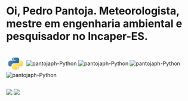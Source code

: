 # Oi, Pedro Pantoja. Meteorologista, mestre em engenharia ambiental e pesquisador no Incaper-ES.
<div style="display: inline_block"><br>
   <img align="center" alt="pantojaph-Python" height="40" width="50" src="https://raw.githubusercontent.com/devicons/devicon/master/icons/python/python-original.svg">  
   <img align="center" alt="pantojaph-Python" height="40" width="50" src="https://cdn.jsdelivr.net/gh/devicons/devicon@latest/icons/matplotlib/matplotlib-original.svg"/>         
   <img align="center" alt="pantojaph-Python" height="60" width="70" src="https://cdn.jsdelivr.net/gh/devicons/devicon@latest/icons/numpy/numpy-original-wordmark.svg"/>
   <img align="center" alt="pantojaph-Python" height="60" width="70" src="https://cdn.jsdelivr.net/gh/devicons/devicon@latest/icons/pandas/pandas-original-wordmark.svg"/>
  <img align="center" alt="pantojaph-Python" height="60" width="70" src="https://cdn.jsdelivr.net/gh/devicons/devicon@latest/icons/plotly/plotly-original-wordmark.svg"/>         
</div>


##

<div> 
  <a href="https://instagram.com/pantojaph" target="_blank"><img src="https://img.shields.io/badge/-Instagram-%23E4405F?style=for-the-badge&logo=instagram&logoColor=white" target="_blank"></a>
  <a href="https://www.linkedin.com/in/pantojaph/)" target="_blank"><img src="https://img.shields.io/badge/-LinkedIn-%230077B5?style=for-the-badge&logo=linkedin&logoColor=white" target="_blank"></a> 
  
</div>
